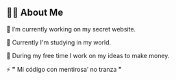 ## 👨‍💻 About Me

🚫 I’m currently working on my secret website.

🥞 Currently I'm studying in my world.

🔌 During my free time I work on my ideas to make money.

⚡ **"** Mi código con mentirosa’ no tranza **"**
